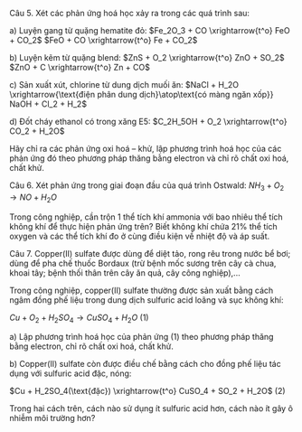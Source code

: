 Câu 5. Xét các phản ứng hoá học xảy ra trong các quá trình sau:

a) Luyện gang từ quặng hematite đỏ:
$Fe_2O_3 + CO \xrightarrow{t^o} FeO + CO_2$
$FeO + CO \xrightarrow{t^o} Fe + CO_2$

b) Luyện kẽm từ quặng blend:
$ZnS + O_2 \xrightarrow{t^o} ZnO + SO_2$
$ZnO + C \xrightarrow{t^o} Zn + CO$

c) Sản xuất xút, chlorine từ dung dịch muối ăn:
$NaCl + H_2O \xrightarrow{\text{điện phân dung dịch}\atop\text{có màng ngăn xốp}} NaOH + Cl_2 + H_2$

d) Đốt cháy ethanol có trong xăng E5:
$C_2H_5OH + O_2 \xrightarrow{t^o} CO_2 + H_2O$

Hãy chỉ ra các phản ứng oxi hoá – khử, lập phương trình hoá học của các phản ứng đó theo phương pháp thăng bằng electron và chỉ rõ chất oxi hoá, chất khử.

Câu 6. Xét phản ứng trong giai đoạn đầu của quá trình Ostwald:
$NH_3 + O_2 \longrightarrow NO + H_2O$

Trong công nghiệp, cần trộn 1 thể tích khí ammonia với bao nhiêu thể tích không khí để thực hiện phản ứng trên? Biết không khí chứa 21% thể tích oxygen và các thể tích khí đo ở cùng điều kiện về nhiệt độ và áp suất.

Câu 7. Copper(II) sulfate được dùng để diệt tảo, rong rêu trong nước bể bơi; dùng để pha chế thuốc Bordaux (trừ bệnh mốc sương trên cây cà chua, khoai tây; bệnh thối thân trên cây ăn quả, cây công nghiệp),...

Trong công nghiệp, copper(II) sulfate thường được sản xuất bằng cách ngâm đồng phế liệu trong dung dịch sulfuric acid loãng và sục không khí:

$Cu + O_2 + H_2SO_4 \longrightarrow CuSO_4 + H_2O$ (1)

a) Lập phương trình hoá học của phản ứng (1) theo phương pháp thăng bằng electron, chỉ rõ chất oxi hoá, chất khử.

b) Copper(II) sulfate còn được điều chế bằng cách cho đồng phế liệu tác dụng với sulfuric acid đặc, nóng:

$Cu + H_2SO_4(\text{đặc}) \xrightarrow{t^o} CuSO_4 + SO_2 + H_2O$ (2)

Trong hai cách trên, cách nào sử dụng ít sulfuric acid hơn, cách nào ít gây ô nhiễm môi trường hơn?